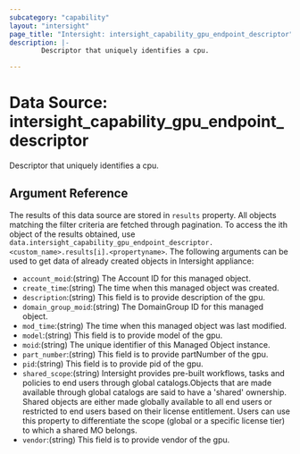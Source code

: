 ```yaml
---
subcategory: "capability"
layout: "intersight"
page_title: "Intersight: intersight_capability_gpu_endpoint_descriptor"
description: |-
        Descriptor that uniquely identifies a cpu.

---
```


# Data Source: intersight_capability_gpu_endpoint_descriptor
Descriptor that uniquely identifies a cpu.
## Argument Reference
The results of this data source are stored in `results` property.
All objects matching the filter criteria are fetched through pagination.
To access the ith object of the results obtained, use `data.intersight_capability_gpu_endpoint_descriptor.<custom_name>.results[i].<propertyname>`.
The following arguments can be used to get data of already created objects in Intersight appliance:
* `account_moid`:(string) The Account ID for this managed object. 
* `create_time`:(string) The time when this managed object was created. 
* `description`:(string) This field is to provide description of the gpu. 
* `domain_group_moid`:(string) The DomainGroup ID for this managed object. 
* `mod_time`:(string) The time when this managed object was last modified. 
* `model`:(string) This field is to provide model of the gpu. 
* `moid`:(string) The unique identifier of this Managed Object instance. 
* `part_number`:(string) This field is to provide partNumber of the gpu. 
* `pid`:(string) This field is to provide pid of the gpu. 
* `shared_scope`:(string) Intersight provides pre-built workflows, tasks and policies to end users through global catalogs.Objects that are made available through global catalogs are said to have a 'shared' ownership. Shared objects are either made globally available to all end users or restricted to end users based on their license entitlement. Users can use this property to differentiate the scope (global or a specific license tier) to which a shared MO belongs. 
* `vendor`:(string) This field is to provide vendor of the gpu. 
 
